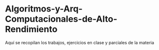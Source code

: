 # Algoritmos-y-Arq-Computacionales-de-Alto-Rendimiento
Aquí se recopilan los trabajos, ejercicios en clase y parciales de la materia